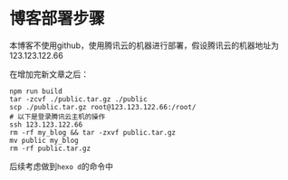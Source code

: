 # 博客部署步骤

本博客不使用github，使用腾讯云的机器进行部署，假设腾讯云的机器地址为 123.123.122.66

在增加完新文章之后：

```shell
npm run build
tar -zcvf ./public.tar.gz ./public
scp ./public.tar.gz root@123.123.122.66:/root/
# 以下是登录腾讯云主机的操作
ssh 123.123.122.66
rm -rf my_blog && tar -zxvf public.tar.gz
mv public my_blog
rm -rf public.tar.gz
```

后续考虑做到`hexo d`的命令中
